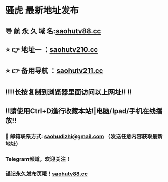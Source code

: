# 骚虎 最新地址发布 
## 导 航 永 久 域 名:[saohutv88.cc](https://saohutv88.cc:8888/?channel=boke3)
## ⭐️ 👉 地址一 ：[saohutv210.cc](https://saohutv210.cc:8888/?channel=boke3)
## ⭐️ 👉 备用导航 ：[saohutv211.cc](https://saohutv211.cc:8888/?channel=boke3)
## ‼️‼️长按复制到浏览器里面访问以上网址‼️  ‼️
## ‼️請使用Ctrl+D進行收藏本站!|电脑/Ipad/手机在线播放‼️
### 📧 邮箱联系方式: saohudizhi@gmail.com （发送任意内容获取最新地址）
### Telegram频道，欢迎关注！
### 谨记永久发布页哦！[saohutv88.cc](https://saohutv88.cc:8888/?channel=boke3)
